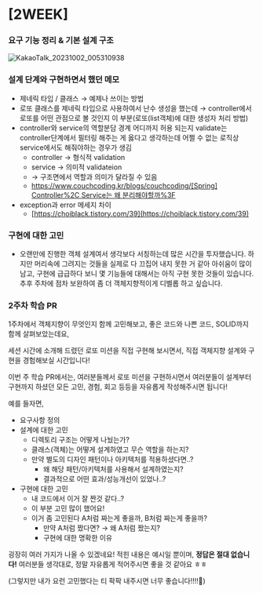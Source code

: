 # [2WEEK]

### 요구 기능 정리 & 기본 설계 구조

![KakaoTalk_20231002_005310938](https://github.com/COW-edu/COW-Spring-2/assets/68328998/3f895b5b-9071-4a60-aa11-341738f5bdb1)


### 설계 단계와 구현하면서 했던 메모

- 제네릭 타입 / 클래스 → 예제나 쓰이는 방법
- 로또 클래스를 제네릭 타입으로 사용하여서 난수 생성을 했는데 → controller에서 로또를 어떤 관점으로 볼 것인지 이 부분(로또(list객체)에 대한 생성자 처리 방법)
- controller와 service의 역할분담 경계 어디까지 허용 되는지 validate는 controller단계에서 필터링 해주는 게 옳다고 생각하는데 어쩔 수 없는 로직상 service에서도 해줘야하는 경우가 생김
    - controller → 형식적 validation
    - service → 의미적 validateion
    - → 구조면에서 역할과 의미가 달라질 수 있음
    - [https://www.couchcoding.kr/blogs/couchcoding/[Spring] Controller%2C Service는 왜 분리해야할까%3F](https://www.couchcoding.kr/blogs/couchcoding/%5BSpring%5D%20Controller%2C%20Service%EB%8A%94%20%EC%99%9C%20%EB%B6%84%EB%A6%AC%ED%95%B4%EC%95%BC%ED%95%A0%EA%B9%8C%3F)
- exception과 error 메세지 차이
    - [https://choiblack.tistory.com/39](https://choiblack.tistory.com/39)

### 구현에 대한 고민

- 오랜만에 진행한 객체 설계여서 생각보다 서칭하는데 많은 시간을 투자했습니다. 하지만 머리속에 그려지는 것들을 실제로 다 끄집어 내지 못한 거 같아 아쉬움이 많이 남고, 구현에 급급하다 보니 몇 기능들에 대해서는 아직 구현 못한 것들이 있습니다. 추후 주차에 점차 보완하여 좀 더 객체지향적이게 디벨롭 하고 싶습니다.

### 2주차 학습 PR

1주차에서 객체지향이 무엇인지 함께 고민해보고, 좋은 코드와 나쁜 코드, SOLID까지 함께 살펴보았는데요,

세션 시간에 소개해 드렸던 로또 미션을 직접 구현해 보시면서, 직접 객체지향 설계와 구현을 경험해보실 시간입니다!

이번 주 학습 PR에서는, 여러분들께서 로또 미션을 구현하시면서 여러분들이 설계부터 구현까지 하셨던 모든 고민, 경험, 회고 등등을 자유롭게 작성해주시면 됩니다!

예를 들자면,

- 요구사항 정의
- 설계에 대한 고민
    - 디렉토리 구조는 어떻게 나눴는가?
    - 클래스(객체)는 어떻게 설계하였고 무슨 역할을 하는지?
    - 만약 별도의 디자인 패턴이나 아키텍처를 적용하셨다면..?
        - 왜 해당 패턴/아키텍처를 사용해서 설계하였는지?
        - 결과적으로 어떤 효과/성능개선이 있었나..?
- 구현에 대한 고민
    - 내 코드에서 이거 잘 짠것 같다..?
    - 이 부분 고민 많이 했어요!
    - 이거 좀 고민된다 A처럼 짜는게 좋을까, B처럼 짜는게 좋을까?
        - 만약 A처럼 짰다면? → 왜 A처럼 짰는지?
        - 구현에 대한 명확한 이유


굉장히 여러 가지가 나올 수 있겠네요! 적힌 내용은 예시일 뿐이며, **정답은 절대 없습니다!** 여러분들 생각대로, 정말 자유롭게 적어주시면 좋을 것 같아요 ㅎㅎ

(그렇지만 내가 요런 고민했다는 티 팍팍 내주시면 너무 좋습니다!!!!💯)